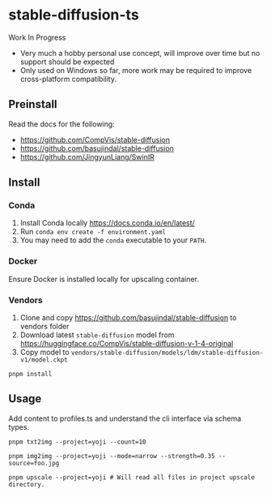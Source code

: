 # stable-diffusion-ts

Work In Progress

- Very much a hobby personal use concept, will improve over time but no support should be expected
- Only used on Windows so far, more work may be required to improve cross-platform compatibility.

## Preinstall

Read the docs for the following:
- https://github.com/CompVis/stable-diffusion
- https://github.com/basujindal/stable-diffusion
- https://github.com/JingyunLiang/SwinIR

## Install

### Conda

1. Install Conda locally https://docs.conda.io/en/latest/
2. Run `conda env create -f environment.yaml`
3. You may need to add the `conda` executable to your `PATH`.

### Docker

Ensure Docker is installed locally for upscaling container.

### Vendors

1. Clone and copy https://github.com/basujindal/stable-diffusion to vendors folder
2. Download latest `stable-diffusion` model from https://huggingface.co/CompVis/stable-diffusion-v-1-4-original
3. Copy model to `vendors/stable-diffusion/models/ldm/stable-diffusion-v1/model.ckpt`

```shell
pnpm install
```

## Usage

Add content to profiles.ts and understand the cli interface via schema types.

```shell
pnpm txt2img --project=yoji --count=10

pnpm img2img --project=yoji --mode=narrow --strength=0.35 --source=foo.jpg

pnpm upscale --project=yoji # Will read all files in project upscale directory.
```